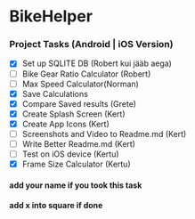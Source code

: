 # BikeHelper
 ### Project Tasks (Android | iOS Version)
- [x] Set up SQLITE DB (Robert kui jääb aega)
- [ ] Bike Gear Ratio Calculator (Robert)
- [ ] Max Speed Calculator(Norman)
- [X] Save Calculations
- [X] Compare Saved results (Grete)
- [x] Create Splash Screen (Kert)
- [x] Create App Icons (Kert)
- [ ] Screenshots and Video to Readme.md (Kert)
- [ ] Write Better Readme.md (Kert)
- [ ] Test on iOS device (Kertu)
- [x] Frame Size Calculator (Kertu)

#### add your name if you took this task
#### add x into square if done 
